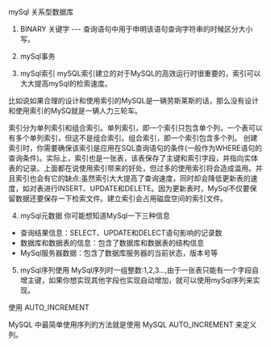 mySql 关系型数据库

1. BINARY 关键字  --- 查询语句中用于申明该语句查询字符串的时候区分大小写。

2. mySql事务

3. mySql索引
mySQL索引建立的对于MySQL的高效运行时很重要的，索引可以大大提高mySql的检索速度。

比如说如果合理的设计和使用索引的MySQL是一辆劳斯莱斯的话，那么没有设计和使用索引的MySQ就是一辆人力三轮车。

索引分为单列索引和组合索引。单列索引，即一个索引只包含单个列，一个表可以有多个单列索引，但这不是组合索引。组合索引，即一个索引包含多个列。
创建索引时，你需要确保该索引是应用在SQL查询语句的条件(一般作为WHERE语句的查询条件)。实际上，索引也是一张表，该表保存了主键和索引字段，并指向实体表的记录。上面都在说使用索引带来的好处，但过多的使用索引将会造成滥用。并且索引也会有它的缺点:虽然索引大大提高了查询速度，同时却会降低更新表的速度，如对表进行INSERT、UPDATE和DELETE。因为更新表时，MySql不仅要保留数据还要保存一下检索文件。建立索引会占用磁盘空间的索引文件。

4. mySql元数据
你可能想知道MySql一下三种信息
 - 查询结果信息：SELECT、UPDATE和DELECT语句影响的记录数
 - 数据库和数据表的信息：包含了数据库和数据表的结构信息
 - MySql服务器数据：包含了数据库服务器的当前状态，版本号等

5. mySql序列使用
MySql序列时一组整数:1,2,3...,由于一张表只能有一个字段自增主键，如果你想实现其他字段也实现自动增加，就可以使用mySql序列来实现。

使用 AUTO_INCREMENT

MySQL 中最简单使用序列的方法就是使用 MySQL AUTO_INCREMENT 来定义列。